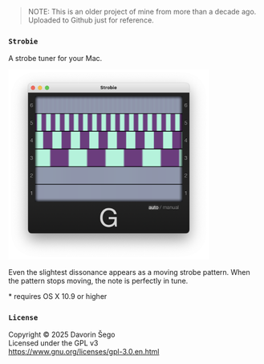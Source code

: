 > NOTE:
> This is an older project of mine from more than a decade ago. Uploaded to Github just for reference.




### `Strobie`

A strobe tuner for your Mac.

<img src="screenshots/Screenshot 2025-09-09 at 12.53.55.png" width="400" class="shrinkToFit transparent">

Even the slightest dissonance appears as a moving strobe pattern.
When the pattern stops moving, the note is perfectly in tune. 


\* requires OS X 10.9 or higher 



### `License`

Copyright ©️ 2025 Davorin Šego    
Licensed under the GPL v3     
https://www.gnu.org/licenses/gpl-3.0.en.html
